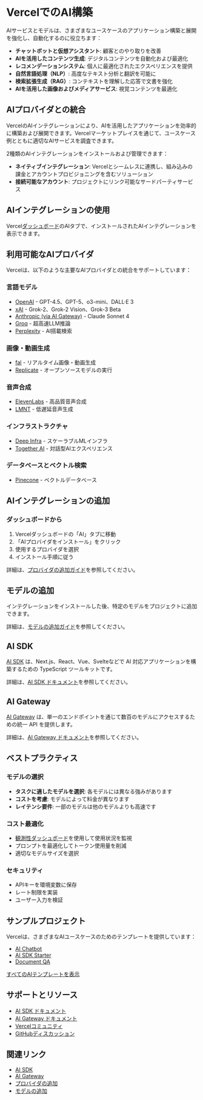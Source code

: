 # VercelでのAI構築

AIサービスとモデルは、さまざまなユースケースのアプリケーション構築と展開を強化し、自動化するのに役立ちます：

- **チャットボットと仮想アシスタント**: 顧客とのやり取りを改善
- **AIを活用したコンテンツ生成**: デジタルコンテンツを自動化および最適化
- **レコメンデーションシステム**: 個人に最適化されたエクスペリエンスを提供
- **自然言語処理（NLP）**: 高度なテキスト分析と翻訳を可能に
- **検索拡張生成（RAG）**: コンテキストを理解した応答で文書を強化
- **AIを活用した画像およびメディアサービス**: 視覚コンテンツを最適化

## AIプロバイダとの統合

VercelのAIインテグレーションにより、AIを活用したアプリケーションを効率的に構築および展開できます。Vercelマーケットプレイスを通じて、ユースケース例とともに適切なAIサービスを調査できます。

2種類のAIインテグレーションをインストールおよび管理できます：

- **ネイティブインテグレーション**: Vercelとシームレスに連携し、組み込みの課金とアカウントプロビジョニングを含むソリューション
- **接続可能なアカウント**: プロジェクトにリンク可能なサードパーティサービス

## AIインテグレーションの使用

Vercel[ダッシュボード](/dashboard)のAIタブで、インストールされたAIインテグレーションを表示できます。

## 利用可能なAIプロバイダ

Vercelは、以下のような主要なAIプロバイダとの統合をサポートしています：

### 言語モデル

- [OpenAI](/docs/ai/openai) - GPT-4.5、GPT-5、o3-mini、DALL·E 3
- [xAI](/docs/ai/xai) - Grok-2、Grok-2 Vision、Grok-3 Beta
- [Anthropic (via AI Gateway)](/docs/ai-gateway) - Claude Sonnet 4
- [Groq](/docs/ai/groq) - 超高速LLM推論
- [Perplexity](/docs/ai/perplexity) - AI搭載検索

### 画像・動画生成

- [fal](/docs/ai/fal) - リアルタイム画像・動画生成
- [Replicate](/docs/ai/replicate) - オープンソースモデルの実行

### 音声合成

- [ElevenLabs](/docs/ai/elevenlabs) - 高品質音声合成
- [LMNT](/docs/ai/lmnt) - 低遅延音声生成

### インフラストラクチャ

- [Deep Infra](/docs/ai/deepinfra) - スケーラブルMLインフラ
- [Together AI](/docs/ai/togetherai) - 対話型AIエクスペリエンス

### データベースとベクトル検索

- [Pinecone](/docs/ai/pinecone) - ベクトルデータベース

## AIインテグレーションの追加

### ダッシュボードから

1. Vercelダッシュボードの「AI」タブに移動
2. 「AIプロバイダをインストール」をクリック
3. 使用するプロバイダを選択
4. インストール手順に従う

詳細は、[プロバイダの追加ガイド](/docs/ai/adding-a-provider)を参照してください。

## モデルの追加

インテグレーションをインストールした後、特定のモデルをプロジェクトに追加できます。

詳細は、[モデルの追加ガイド](/docs/ai/adding-a-model)を参照してください。

## AI SDK

[AI SDK](https://sdk.vercel.ai) は、Next.js、React、Vue、Svelteなどで AI 対応アプリケーションを構築するための TypeScript ツールキットです。

詳細は、[AI SDK ドキュメント](/docs/ai-sdk)を参照してください。

## AI Gateway

[AI Gateway](https://vercel.com/ai-gateway) は、単一のエンドポイントを通じて数百のモデルにアクセスするための統一 API を提供します。

詳細は、[AI Gateway ドキュメント](/docs/ai-gateway)を参照してください。

## ベストプラクティス

### モデルの選択

- **タスクに適したモデルを選択**: 各モデルには異なる強みがあります
- **コストを考慮**: モデルによって料金が異なります
- **レイテンシ要件**: 一部のモデルは他のモデルよりも高速です

### コスト最適化

- [観測性ダッシュボード](/docs/ai-gateway/observability)を使用して使用状況を監視
- プロンプトを最適化してトークン使用量を削減
- 適切なモデルサイズを選択

### セキュリティ

- APIキーを環境変数に保存
- レート制限を実装
- ユーザー入力を検証

## サンプルプロジェクト

Vercelは、さまざまなAIユースケースのためのテンプレートを提供しています：

- [AI Chatbot](https://vercel.com/templates/next.js/nextjs-ai-chatbot)
- [AI SDK Starter](https://vercel.com/templates/next.js/ai-sdk-starter)
- [Document QA](https://vercel.com/templates/next.js/document-qa)

[すべてのAIテンプレートを表示](https://vercel.com/templates?search=ai)

## サポートとリソース

- [AI SDK ドキュメント](https://sdk.vercel.ai)
- [AI Gateway ドキュメント](/docs/ai-gateway)
- [Vercelコミュニティ](https://vercel.com/community)
- [GitHubディスカッション](https://github.com/vercel/ai/discussions)

## 関連リンク

- [AI SDK](/docs/ai-sdk)
- [AI Gateway](/docs/ai-gateway)
- [プロバイダの追加](/docs/ai/adding-a-provider)
- [モデルの追加](/docs/ai/adding-a-model)
